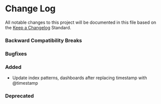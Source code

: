 # Change Log
All notable changes to this project will be documented in this file based on the
[Keep a Changelog](http://keepachangelog.com/) Standard.

### Backward Compatibility Breaks

### Bugfixes

### Added
- Update index patterns, dashboards after replacing timestamp with @timestamp

### Deprecated

